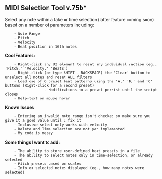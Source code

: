 
## MIDI Selection Tool v.75b*

Select any note within a take or time selection (latter feature coming soon) based on a number of parameters including:
		
		- Note Range
		- Pitch
		- Velocity 
		- Beat position in 16th notes


**Cool Features:**

		- Right-click any UI element to reset any individual section (eg., 'Pitch,' 'Velocity,' 'Beats')
		- Right-click (or type SHIFT - BACKSPACE) the 'Clear' button to unselect all notes and reset ALL filters
		- Load one of 6 preset beat patterns using the 'A,' 'B,' and 'C' buttons (Right-click for a second preset)
			          - Modifications to a preset persist until the srcipt closes
		- Help-text on mouse hover

**Known Issues**

		- Entering an invalid note range isn't checked so make sure you give it a good value until I fix it
		- Inclusive select only works with velocity
		- Delete and Time selection are not yet implemented
		- My code is messy

**Some things I want to add:**

		- The ability to store user-defined beat presets in a file 
		- The ability to select notes only in time-selection, or already selected
		- Pitch presets based on scales
		- Info on selected notes displayed (eg., how many notes were selected)
